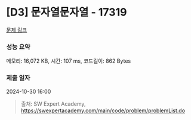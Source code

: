 # [D3] 문자열문자열 - 17319 

[문제 링크](https://swexpertacademy.com/main/code/problem/problemDetail.do?contestProbId=AYgEiwbKy48DFARP) 

### 성능 요약

메모리: 16,072 KB, 시간: 107 ms, 코드길이: 862 Bytes

### 제출 일자

2024-10-30 16:00



> 출처: SW Expert Academy, https://swexpertacademy.com/main/code/problem/problemList.do